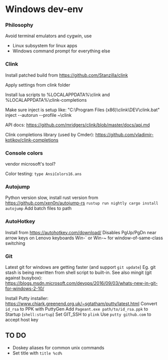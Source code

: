 # Windows dev-env

### Philosophy

Avoid terminal emulators and cygwin, use
* Linux subsystem for linux apps
* Windows command prompt for everything else

### Clink

Install patched build from https://github.com/Stanzilla/clink

Apply settings from clink folder

Install lua scripts to %LOCALAPPDATA%\clink and %LOCALAPPDATA%\clink-completions

Make sure inject is setup like:
"C:\Program Files (x86)\clink\DEV\clink.bat" inject --autorun --profile ~\clink

API docs:
https://github.com/mridgers/clink/blob/master/docs/api.md

Clink completions library (used by Cmder):
https://github.com/vladimir-kotikov/clink-completions


### Console colors

vendor microsoft's tool?

Color testing:
`type AnsiColors16.ans`

### Autojump

Python version slow, install rust version from https://github.com/xen0n/autojump-rs
`rustup run nightly cargo install autojump`
Add batch files to path

### AutoHotkey

Install from https://autohotkey.com/download/
Disables PgUp/PgDn near arrow keys on Lenovo keyboards
Win-` or Win-~ for window-of-same-class switching

### Git

Latest git for windows are getting faster (and support `git update`)
Eg. git stash is being rewritten from shell script to built-in.
See also mingit (git against busybox): https://blogs.msdn.microsoft.com/devops/2016/09/03/whats-new-in-git-for-windows-2-10/

Install Putty installer: https://www.chiark.greenend.org.uk/~sgtatham/putty/latest.html
Convert `id_rsa` to PPK with PuttyGen
Add `Pageant.exe path/to/id_rsa.ppk` to Startup (`shell:startup`)
Set GIT_SSH to `plink`
Use `putty github.com` to accept host key

## TO DO 

* Doskey aliases for common unix commands
* Set title with `title %cd%` 